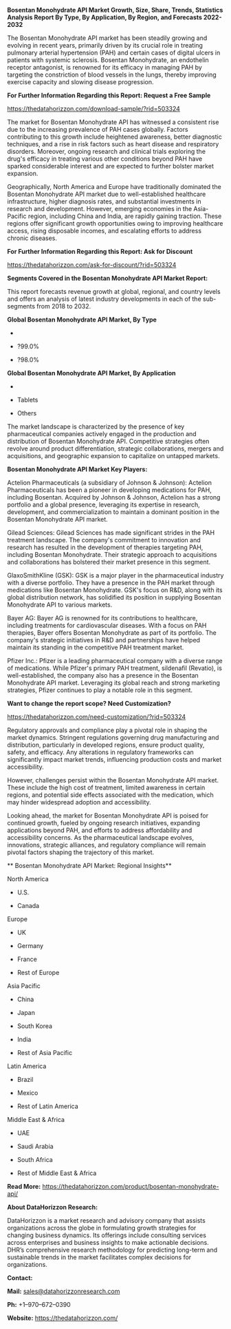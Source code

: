 **Bosentan Monohydrate API Market Growth, Size, Share, Trends,
Statistics Analysis Report By Type, By Application, By Region, and
Forecasts 2022-2032**

The Bosentan Monohydrate API market has been steadily growing and
evolving in recent years, primarily driven by its crucial role in
treating pulmonary arterial hypertension (PAH) and certain cases of
digital ulcers in patients with systemic sclerosis. Bosentan
Monohydrate, an endothelin receptor antagonist, is renowned for its
efficacy in managing PAH by targeting the constriction of blood vessels
in the lungs, thereby improving exercise capacity and slowing disease
progression.

**For Further Information Regarding this Report: Request a Free Sample**

<https://thedatahorizzon.com/download-sample/?rid=503324>

The market for Bosentan Monohydrate API has witnessed a consistent rise
due to the increasing prevalence of PAH cases globally. Factors
contributing to this growth include heightened awareness, better
diagnostic techniques, and a rise in risk factors such as heart disease
and respiratory disorders. Moreover, ongoing research and clinical
trials exploring the drug's efficacy in treating various other
conditions beyond PAH have sparked considerable interest and are
expected to further bolster market expansion.

Geographically, North America and Europe have traditionally dominated
the Bosentan Monohydrate API market due to well-established healthcare
infrastructure, higher diagnosis rates, and substantial investments in
research and development. However, emerging economies in the
Asia-Pacific region, including China and India, are rapidly gaining
traction. These regions offer significant growth opportunities owing to
improving healthcare access, rising disposable incomes, and escalating
efforts to address chronic diseases.

**For Further Information Regarding this Report: Ask for Discount**

<https://thedatahorizzon.com/ask-for-discount/?rid=503324>

**Segments Covered in the Bosentan Monohydrate API Market Report:**

This report forecasts revenue growth at global, regional, and country
levels and offers an analysis of latest industry developments in each of
the sub-segments from 2018 to 2032.

**Global Bosentan Monohydrate API Market, By Type**

-   

-   ?99.0%

-   ?98.0%

**Global Bosentan Monohydrate API Market, By Application**

-   

-   Tablets

-   Others

The market landscape is characterized by the presence of key
pharmaceutical companies actively engaged in the production and
distribution of Bosentan Monohydrate API. Competitive strategies often
revolve around product differentiation, strategic collaborations,
mergers and acquisitions, and geographic expansion to capitalize on
untapped markets.

**Bosentan Monohydrate API Market Key Players:**

Actelion Pharmaceuticals (a subsidiary of Johnson & Johnson): Actelion
Pharmaceuticals has been a pioneer in developing medications for PAH,
including Bosentan. Acquired by Johnson & Johnson, Actelion has a strong
portfolio and a global presence, leveraging its expertise in research,
development, and commercialization to maintain a dominant position in
the Bosentan Monohydrate API market.

Gilead Sciences: Gilead Sciences has made significant strides in the PAH
treatment landscape. The company's commitment to innovation and research
has resulted in the development of therapies targeting PAH, including
Bosentan Monohydrate. Their strategic approach to acquisitions and
collaborations has bolstered their market presence in this segment.

GlaxoSmithKline (GSK): GSK is a major player in the pharmaceutical
industry with a diverse portfolio. They have a presence in the PAH
market through medications like Bosentan Monohydrate. GSK's focus on
R&D, along with its global distribution network, has solidified its
position in supplying Bosentan Monohydrate API to various markets.

Bayer AG: Bayer AG is renowned for its contributions to healthcare,
including treatments for cardiovascular diseases. With a focus on PAH
therapies, Bayer offers Bosentan Monohydrate as part of its portfolio.
The company's strategic initiatives in R&D and partnerships have helped
maintain its standing in the competitive PAH treatment market.

Pfizer Inc.: Pfizer is a leading pharmaceutical company with a diverse
range of medications. While Pfizer's primary PAH treatment, sildenafil
(Revatio), is well-established, the company also has a presence in the
Bosentan Monohydrate API market. Leveraging its global reach and strong
marketing strategies, Pfizer continues to play a notable role in this
segment.

**Want to change the report scope? Need Customization?**

<https://thedatahorizzon.com/need-customization/?rid=503324>

Regulatory approvals and compliance play a pivotal role in shaping the
market dynamics. Stringent regulations governing drug manufacturing and
distribution, particularly in developed regions, ensure product quality,
safety, and efficacy. Any alterations in regulatory frameworks can
significantly impact market trends, influencing production costs and
market accessibility.

However, challenges persist within the Bosentan Monohydrate API market.
These include the high cost of treatment, limited awareness in certain
regions, and potential side effects associated with the medication,
which may hinder widespread adoption and accessibility.

Looking ahead, the market for Bosentan Monohydrate API is poised for
continued growth, fueled by ongoing research initiatives, expanding
applications beyond PAH, and efforts to address affordability and
accessibility concerns. As the pharmaceutical landscape evolves,
innovations, strategic alliances, and regulatory compliance will remain
pivotal factors shaping the trajectory of this market.

** Bosentan Monohydrate API Market: Regional Insights**

North America

-   U.S.

-   Canada

Europe

-   UK

-   Germany

-   France

-   Rest of Europe

Asia Pacific

-   China

-   Japan

-   South Korea

-   India

-   Rest of Asia Pacific

Latin America

-   Brazil

-   Mexico

-   Rest of Latin America

Middle East & Africa

-   UAE

-   Saudi Arabia

-   South Africa

-   Rest of Middle East & Africa

**Read More:**
<https://thedatahorizzon.com/product/bosentan-monohydrate-api/>

**About DataHorizzon Research:**

DataHorizzon is a market research and advisory company that assists
organizations across the globe in formulating growth strategies for
changing business dynamics. Its offerings include consulting services
across enterprises and business insights to make actionable decisions.
DHR’s comprehensive research methodology for predicting long-term and
sustainable trends in the market facilitates complex decisions for
organizations.

**Contact:**

**Mail:** <sales@datahorizzonresearch.com>

**Ph:** +1–970–672–0390

**Website:** <https://thedatahorizzon.com/>
